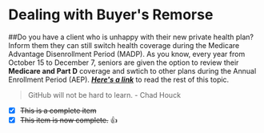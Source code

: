 # Dealing with Buyer's Remorse
##Do you have a client who is unhappy with their new private health plan? Inform them they can still switch health coverage during the Medicare Advantage Disenrollment Period (MADP).
As you know, every year from October 15 to December 7, seniors are given the option to review their **Medicare and Part D** coverage and swtich to other plans during the Annual Enrollment Period (AEP).
_**[Here's a link](www.RitterIM.com)**_ to read the rest of this topic. 
> GitHub will not be hard to learn. - Chad Houck

- [x] ~~This is a complete item~~
- [x] ~~This item is now complete.~~ 
:thumbsup:
